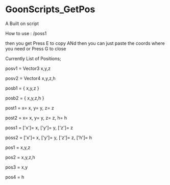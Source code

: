 # GoonScripts_GetPos

A Built on script

How to use : /poss1 

then you get Press E to copy ANd then you can just paste the coords where you need or Press G to close

Currently List of Positions;

posv1  = Vector3 x,y,z

posv2  = Vector4 x,y,z,h

posb1  = { x,y,z }

posb2  = { x,y,z,h }

post1  = x= x, y= y, z= z

post2  = x= x, y= y, z= z, h= h

poss1  = ['x']= x, ['y']= y, ['z']= z

poss2  = ['x']= x, ['y']= y, ['z']= z, ['h']= h

pos1   = x,y,z

pos2   = x,y,z,h

pos3   = x,y

pos4   = h
